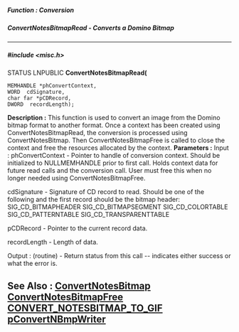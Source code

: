 ##### Function : Conversion
##### ConvertNotesBitmapRead - Converts a Domino Bitmap
---
##### #include <misc.h>
STATUS LNPUBLIC **ConvertNotesBitmapRead(**

	MEMHANDLE *phConvertContext,
	WORD  cdSignature,
	char far *pCDRecord,
	DWORD  recordLength);
**Description :**
This function is used to convert an image from the Domino bitmap format to 
another format. Once a context has been created using ConvertNotesBitmapRead, 
the conversion is processed using ConvertNotesBitmap. Then 
ConvertNotesBitmapFree is called to close the context and free the resources 
allocated by the context.
**Parameters :**
Input :
phConvertContext  -  Pointer to handle of conversion context. Should be initialized to NULLMEMHANDLE prior to first call.  Holds context data for future read calls and the conversion call. User must free this when no longer needed using ConvertNotesBitmapFree.

cdSignature  -  Signature of CD record to read. Should be one of the following and the first record should be the bitmap header:
       SIG_CD_BITMAPHEADER
       SIG_CD_BITMAPSEGMENT
       SIG_CD_COLORTABLE
       SIG_CD_PATTERNTABLE
       SIG_CD_TRANSPARENTTABLE

pCDRecord  -  Pointer to the current record data.

recordLength  -  Length of data.

Output :
(routine)  -  Return status from this call -- indicates either success or what the error is. 


**See Also :**
[ConvertNotesBitmap](D:/md_files/ConvertNotesBitmap.md)
[ConvertNotesBitmapFree](D:/md_files/ConvertNotesBitmapFree.md)
[CONVERT_NOTESBITMAP_TO_GIF](D:/md_files/CONVERT_NOTESBITMAP_TO_GIF.md)
[pConvertNBmpWriter](D:/md_files/pConvertNBmpWriter.md)
---
